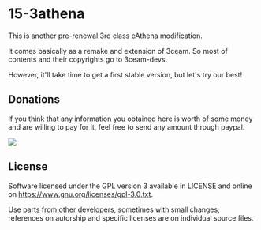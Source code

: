 15-3athena
==========

This is another pre-renewal 3rd class eAthena modification. 

It comes basically as a remake and extension of 3ceam. So most of contents and their copyrights go to 3ceam-devs. 

However, it'll take time to get a first stable version, but let's try our best!

Donations
---------

If you think that any information you obtained here is worth of some money and are willing to pay for it, feel free to send any amount through paypal.

[![](https://www.paypalobjects.com/en_US/i/btn/btn_donateCC_LG.gif)](https://www.paypal.com/cgi-bin/webscr?cmd=_s-xclick&hosted_button_id=GBNVHVH6QK48L)

License
-------

Software licensed under the GPL version 3 available in LICENSE and
online on https://www.gnu.org/licenses/gpl-3.0.txt.

Use parts from other developers, sometimes with small changes,
references on autorship and specific licenses are on individual
source files.
